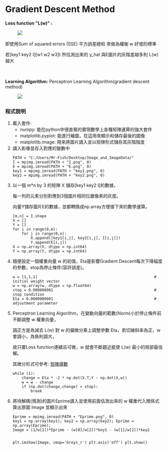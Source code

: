 # Gradient Descent Method

<strong>Loss function "L(w)" : </strong><p>
           <img src="http://chart.googleapis.com/chart?cht=tx&chl=\sum_{1}^{m*n}\left[y_{i}-x_{i1}w_{1}-x_{i2}w_{2}-x_{i3}w_{3}\right]^{2}" style="border:none;">
<p>
即使用Sum of squared errors (SSE) 平方誤差總和 來做為權衡 w 好壞的標準<p>
若[key1 key2 I][w1 w2 w3]t 所估測出來的 y_hat 與E圖片的灰階差越多則 L(w) 越大<p>
　　  <p>
<strong>Learning Algorithm:</strong> Perceptron Learning Algorithm(gradient descent method)<p>
           <img src="http://chart.googleapis.com/chart?cht=tx&chl=w\left(t\right)=w\left(t-1\right)-\eta\frac{\partial+L\left(w\right)}{\partial+w}"style="border:none;">
 　　  <p>
      
 ### 程式說明
<ol>
<li>
載入套件: <ul>
<li>numpy: 能在python中很直覺的實現數學上各種矩陣運算的強大套件</li>
<li>matplotlib.pyplot: 能進行繪圖，在這用來顯示和儲存最後的圖像</li>
<li>matplotlib.image: 用來將圖片讀入並以矩陣形式儲存其灰階階度</li>
</ul></li>
<li>
讀入影像並存入對應的變數中
<pre><code>PATH = "C:/Users/Mr-Fish/Desktop/Image_and_ImageData/"
I = mpimg.imread(PATH + "I.png", 0)
E = mpimg.imread(PATH + "E.png", 0)
key1 = mpimg.imread(PATH + "key1.png", 0)
key2 = mpimg.imread(PATH + "key2.png", 0)
</pre></code></li>
<li>
以一個 m*n by 3 的矩陣 X 儲存[key1 key2 I]的數據，<p>
每一列的元素分別對應到3個圖片相同位置像素的灰度。<p>
向量Y儲存圖片E的數據，並都轉換成np.array方便接下來的數學運算。
<pre><code>[m,n] = I.shape
X = []
Y = []
for i in range(0,m):
    for j in range(0,n):
        X.append([key1[i,j], key2[i,j], I[i,j]])
        Y.append(E[i,j])
X = np.array(X, dtype = np.int64)
Y = np.array(Y, dtype = np.int64)
</pre></code></li>
<li>
隨便設定一個權重向量 w 的初值，Eta是影響Gradient Descent每次下降幅度的參數，stop為停止條件(容許誤差)。
<pre><code>w = [1,1,1]                                                    # initial weight vector
w = np.array(w, dtype = np.float64)
stop = 0.000000001                                             # stop condition
Eta = 0.0000000001                                             # adjustment parameter
</pre></code></li>
<li>
Perceptron Learning Algorithm，在變動向量的範數(Norm)小於停止條件前不斷調整 w 權重向量，<p>
調正方是為減去 L(w) 對 w 的偏微分乘上調整參數 Eta，若切線斜率為正，w 會調小，為負則調大，<p>
故只要Loss function連續且可微，w 就會不斷趨近能使 L(w) 最小的局部最佳解。
<p>其微分形式可參考: <a href="https://ccjou.wordpress.com/2013/05/31/%E7%9F%A9%E9%99%A3%E5%B0%8E%E6%95%B8/">矩陣導數</a></p>
<pre><code>while (1):
    change = Eta * -2 * np.dot(X.T,Y - np.dot(X,w))
    w = w - change
    if (np.dot(change,change) < stop):
        break
</pre></code></li>
<li>
將待解碼(預測)的圖片Eprime讀入並使用前面估測出來的 w 權重代入關係式算出原圖 Image 並顯示出來
<pre><code>Eprime = mpimg.imread(PATH + "Eprime.png", 0)
key1 = np.array(key1); key2 = np.array(key2); Eprime = np.array(Eprime);
Image = (1/w[2])*Eprime - (w[0]/w[2])*key1 - (w[1]/w[2])*key2

plt.imshow(Image, cmap='Greys_r')
plt.axis('off')
plt.show()
</pre></code></li>
</ol>

